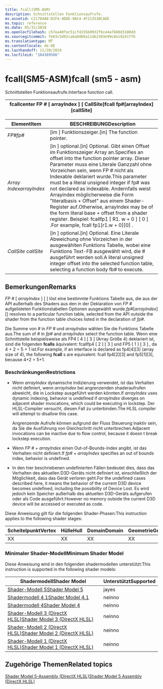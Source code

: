 ```yaml
---
title: fcall(SM5-ASM)
description: Schnittstellen Funktionsaufrufe.
ms.assetid: C21784A0-D2F4-4DDE-9AC4-4F21351BCA6E
ms.topic: reference
ms.date: 05/31/2018
ms.openlocfilehash: c57ea40fec51cf4155b0932f6ce4a7b80d3180dd
ms.sourcegitcommit: fe03c5d92ca6a0d66a114b2303e99c0a19241ffb
ms.translationtype: MT
ms.contentlocale: de-DE
ms.lasthandoff: 11/20/2019
ms.locfileid: "104389586"
---
```

# <a name="fcall-sm5---asm"></a><span data-ttu-id="18517-103">fcall(SM5-ASM)</span><span class="sxs-lookup"><span data-stu-id="18517-103">fcall (sm5 - asm)</span></span>

<span data-ttu-id="18517-104">Schnittstellen Funktionsaufrufe.</span><span class="sxs-lookup"><span data-stu-id="18517-104">Interface function call.</span></span>



| <span data-ttu-id="18517-105">fcallcenter FP \# \[ arrayIndex \] \[ CallSite\]</span><span class="sxs-lookup"><span data-stu-id="18517-105">fcall fp\#\[arrayIndex\]\[callSite\]</span></span> |
|--------------------------------------|



 



| <span data-ttu-id="18517-106">Element</span><span class="sxs-lookup"><span data-stu-id="18517-106">Item</span></span>                                                                                                           | <span data-ttu-id="18517-107">BESCHREIBUNG</span><span class="sxs-lookup"><span data-stu-id="18517-107">Description</span></span>                                                                                                                                                                                                                                                                                                |
|----------------------------------------------------------------------------------------------------------------|------------------------------------------------------------------------------------------------------------------------------------------------------------------------------------------------------------------------------------------------------------------------------------------------------------|
| <span data-ttu-id="18517-108"><span id="fp_"></span><span id="FP_"></span>*FP\#*</span><span class="sxs-lookup"><span data-stu-id="18517-108"><span id="fp_"></span><span id="FP_"></span>*fp\#*</span></span><br/>                                                  | <span data-ttu-id="18517-109">\[im \] Funktionszeiger.</span><span class="sxs-lookup"><span data-stu-id="18517-109">\[in\] The function pointer.</span></span><br/>                                                                                                                                                                                                                                                                    |
| <span data-ttu-id="18517-110"><span id="arrayIndex"></span><span id="arrayindex"></span><span id="ARRAYINDEX"></span>*Array Index*</span><span class="sxs-lookup"><span data-stu-id="18517-110"><span id="arrayIndex"></span><span id="arrayindex"></span><span id="ARRAYINDEX"></span>*arrayIndex*</span></span><br/> | <span data-ttu-id="18517-111">\[in \] optional.</span><span class="sxs-lookup"><span data-stu-id="18517-111">\[in\] Optional.</span></span> <span data-ttu-id="18517-112">Gibt einen Offset im Funktionszeiger Array an.</span><span class="sxs-lookup"><span data-stu-id="18517-112">Specifies an offset into the function pointer array.</span></span> <span data-ttu-id="18517-113">Dieser Parameter muss eine Literale Ganzzahl ohne Vorzeichen sein, wenn FP \# nicht als Indexable deklariert wurde.</span><span class="sxs-lookup"><span data-stu-id="18517-113">This parameter must be a literal unsigned integer if fp\# was not declared as indexable.</span></span> <span data-ttu-id="18517-114">Andernfalls weist Arrayindex möglicherweise die Form "literalbasis + Offset" aus einem Shader-Register auf.</span><span class="sxs-lookup"><span data-stu-id="18517-114">Otherwise, arrayIndex may be of the form literal base + offset from a shader register.</span></span> <span data-ttu-id="18517-115">Beispiel: fcallfp1 \[ R1. w + 0 \] \[ 0 \] .</span><span class="sxs-lookup"><span data-stu-id="18517-115">For example, fcall fp1\[r1.w + 0\]\[0\] .</span></span><br/> |
| <span data-ttu-id="18517-116"><span id="_callSite"></span><span id="_callsite"></span><span id="_CALLSITE"></span>*CallSite*</span><span class="sxs-lookup"><span data-stu-id="18517-116"><span id="_callSite"></span><span id="_callsite"></span><span id="_CALLSITE"></span> *callSite*</span></span><br/>     | <span data-ttu-id="18517-117">\[in \] optional.</span><span class="sxs-lookup"><span data-stu-id="18517-117">\[in\] Optional.</span></span> <span data-ttu-id="18517-118">Eine Literale Abweichung ohne Vorzeichen in der ausgewählten Funktions Tabelle, wobei eine Funktions Text-FB ausgewählt wird, die \# ausgeführt werden soll.</span><span class="sxs-lookup"><span data-stu-id="18517-118">A literal unsigned integer offset into the selected function table, selecting a function body fb\# to execute.</span></span> <br/>                                                                                                                                                                |



 

## <a name="remarks"></a><span data-ttu-id="18517-119">Bemerkungen</span><span class="sxs-lookup"><span data-stu-id="18517-119">Remarks</span></span>

<span data-ttu-id="18517-120">*FP \#* \[ *arrayIndex* \] \[ \] löst eine bestimmte Funktions Tabelle aus, die aus der API außerhalb des Shaders aus den in der Deklaration von *FP \#* aufgelisteten Funktionstabellen Optionen ausgewählt wurde.</span><span class="sxs-lookup"><span data-stu-id="18517-120">*fp\#*\[*arrayIndex*\]\[\] resolves to a particular function table, selected from the API outside the shader from the function table choices listed in the declaration of *fp\#*.</span></span>

<span data-ttu-id="18517-121">Die Summe von \# in *FP \#* und *arrayIndex* wählen Sie die Funktions Tabelle aus.</span><span class="sxs-lookup"><span data-stu-id="18517-121">The sum of \# in *fp\#* and *arrayIndex* select the function table.</span></span> <span data-ttu-id="18517-122">Wenn eine Schnittstelle beispielsweise als FP4 \[ 4 \] \[ 3 \] (Array Größe 4) deklariert ist, sind die folgenden **fcalls** äquivalent: fcallfp4 \[ 2 \] \[ 3 \] und FP5 \[ 1 \] \[ 3 \] , da 4 + 2 = 5 + 1 ist.</span><span class="sxs-lookup"><span data-stu-id="18517-122">For example, if an interface is declared as fp4\[4\]\[3\] (array size of 4), the following **fcall** s are equivalent: fcall fp4\[2\]\[3\] and fp5\[1\]\[3\], because 4+2 = 5+1.</span></span>

### <a name="restrictions"></a><span data-ttu-id="18517-123">Beschränkungen</span><span class="sxs-lookup"><span data-stu-id="18517-123">Restrictions</span></span>

-   <span data-ttu-id="18517-124">Wenn *arrayIndex* dynamische Indizierung verwendet, ist das Verhalten nicht definiert, wenn *arrayIndex* bei angrenzenden shaderaufrufen abweicht, die in Lockstep ausgeführt werden könnten.</span><span class="sxs-lookup"><span data-stu-id="18517-124">If *arrayIndex* uses dynamic indexing, behavior is undefined if *arrayIndex* diverges on adjacent shader invocations, which could be executing in lockstep.</span></span> <span data-ttu-id="18517-125">Der HLSL-Compiler versucht, diesen Fall zu unterbinden.</span><span class="sxs-lookup"><span data-stu-id="18517-125">The HLSL compiler will attempt to disallow this case.</span></span>

    <span data-ttu-id="18517-126">Angrenzende Aufrufe können aufgrund der Fluss Steuerung inaktiv sein, da Sie die Ausführung von Gleichschritt nicht unterbrechen.</span><span class="sxs-lookup"><span data-stu-id="18517-126">Adjacent invocations can be inactive due to flow control, because it doesn t break lockstep execution.</span></span>

-   <span data-ttu-id="18517-127">Wenn *FP \#*  +  *arrayIndex* einen Out-of-Bounds-Index angibt, ist das Verhalten nicht definiert.</span><span class="sxs-lookup"><span data-stu-id="18517-127">If *fp\#* + *arrayIndex* specifies an out of bounds index, behavior is undefined.</span></span>
-   <span data-ttu-id="18517-128">In den hier beschriebenen undefinierten Fällen bedeutet dies, dass das Verhalten des aktuellen D3D-Geräts nicht definiert ist, einschließlich der Möglichkeit, dass das Gerät verloren geht.</span><span class="sxs-lookup"><span data-stu-id="18517-128">For the undefined cases described here, it means the behavior of the current D3D device becomes undefined, including the possibility of Device Lost.</span></span> <span data-ttu-id="18517-129">Es wird jedoch kein Speicher außerhalb des aktuellen D3D-Geräts aufgerufen oder als Code ausgeführt.</span><span class="sxs-lookup"><span data-stu-id="18517-129">However no memory outside the current D3D device will be accessed or executed as code.</span></span>

<span data-ttu-id="18517-130">Diese Anweisung gilt für die folgenden Shader-Phasen:</span><span class="sxs-lookup"><span data-stu-id="18517-130">This instruction applies to the following shader stages:</span></span>



| <span data-ttu-id="18517-131">Scheitelpunkt</span><span class="sxs-lookup"><span data-stu-id="18517-131">Vertex</span></span> | <span data-ttu-id="18517-132">Hülle</span><span class="sxs-lookup"><span data-stu-id="18517-132">Hull</span></span> | <span data-ttu-id="18517-133">Domain</span><span class="sxs-lookup"><span data-stu-id="18517-133">Domain</span></span> | <span data-ttu-id="18517-134">Geometrie</span><span class="sxs-lookup"><span data-stu-id="18517-134">Geometry</span></span> | <span data-ttu-id="18517-135">Pixel</span><span class="sxs-lookup"><span data-stu-id="18517-135">Pixel</span></span> | <span data-ttu-id="18517-136">Compute</span><span class="sxs-lookup"><span data-stu-id="18517-136">Compute</span></span> |
|--------|------|--------|----------|-------|---------|
| <span data-ttu-id="18517-137">X</span><span class="sxs-lookup"><span data-stu-id="18517-137">X</span></span>      | <span data-ttu-id="18517-138">X</span><span class="sxs-lookup"><span data-stu-id="18517-138">X</span></span>    | <span data-ttu-id="18517-139">X</span><span class="sxs-lookup"><span data-stu-id="18517-139">X</span></span>      | <span data-ttu-id="18517-140">X</span><span class="sxs-lookup"><span data-stu-id="18517-140">X</span></span>        | <span data-ttu-id="18517-141">X</span><span class="sxs-lookup"><span data-stu-id="18517-141">X</span></span>     | <span data-ttu-id="18517-142">X</span><span class="sxs-lookup"><span data-stu-id="18517-142">X</span></span>       |



 

### <a name="minimum-shader-model"></a><span data-ttu-id="18517-143">Minimaler Shader-Modell</span><span class="sxs-lookup"><span data-stu-id="18517-143">Minimum Shader Model</span></span>

<span data-ttu-id="18517-144">Diese Anweisung wird in den folgenden shadermodellen unterstützt:</span><span class="sxs-lookup"><span data-stu-id="18517-144">This instruction is supported in the following shader models:</span></span>



| <span data-ttu-id="18517-145">Shadermodell</span><span class="sxs-lookup"><span data-stu-id="18517-145">Shader Model</span></span>                                              | <span data-ttu-id="18517-146">Unterstützt</span><span class="sxs-lookup"><span data-stu-id="18517-146">Supported</span></span> |
|-----------------------------------------------------------|-----------|
| [<span data-ttu-id="18517-147">Shader-Modell 5</span><span class="sxs-lookup"><span data-stu-id="18517-147">Shader Model 5</span></span>](d3d11-graphics-reference-sm5.md)        | <span data-ttu-id="18517-148">ja</span><span class="sxs-lookup"><span data-stu-id="18517-148">yes</span></span>       |
| [<span data-ttu-id="18517-149">Shadermodell 4,1</span><span class="sxs-lookup"><span data-stu-id="18517-149">Shader Model 4.1</span></span>](dx-graphics-hlsl-sm4.md)              | <span data-ttu-id="18517-150">nein</span><span class="sxs-lookup"><span data-stu-id="18517-150">no</span></span>        |
| [<span data-ttu-id="18517-151">Shadermodell 4</span><span class="sxs-lookup"><span data-stu-id="18517-151">Shader Model 4</span></span>](dx-graphics-hlsl-sm4.md)                | <span data-ttu-id="18517-152">nein</span><span class="sxs-lookup"><span data-stu-id="18517-152">no</span></span>        |
| [<span data-ttu-id="18517-153">Shader-Modell 3 (DirectX HLSL)</span><span class="sxs-lookup"><span data-stu-id="18517-153">Shader Model 3 (DirectX HLSL)</span></span>](dx-graphics-hlsl-sm3.md) | <span data-ttu-id="18517-154">nein</span><span class="sxs-lookup"><span data-stu-id="18517-154">no</span></span>        |
| [<span data-ttu-id="18517-155">Shader-Modell 2 (DirectX HLSL)</span><span class="sxs-lookup"><span data-stu-id="18517-155">Shader Model 2 (DirectX HLSL)</span></span>](dx-graphics-hlsl-sm2.md) | <span data-ttu-id="18517-156">nein</span><span class="sxs-lookup"><span data-stu-id="18517-156">no</span></span>        |
| [<span data-ttu-id="18517-157">Shader-Modell 1 (DirectX HLSL)</span><span class="sxs-lookup"><span data-stu-id="18517-157">Shader Model 1 (DirectX HLSL)</span></span>](dx-graphics-hlsl-sm1.md) | <span data-ttu-id="18517-158">nein</span><span class="sxs-lookup"><span data-stu-id="18517-158">no</span></span>        |



 

## <a name="related-topics"></a><span data-ttu-id="18517-159">Zugehörige Themen</span><span class="sxs-lookup"><span data-stu-id="18517-159">Related topics</span></span>

<dl> <dt>

[<span data-ttu-id="18517-160">Shader Model 5-Assembly (DirectX HLSL)</span><span class="sxs-lookup"><span data-stu-id="18517-160">Shader Model 5 Assembly (DirectX HLSL)</span></span>](shader-model-5-assembly--directx-hlsl-.md)
</dt> </dl>

 

 






